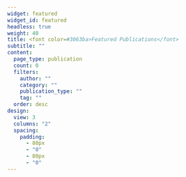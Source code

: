 ```yaml
---
widget: featured
widget_id: featured
headless: true
weight: 40
title: <font color=#3063ba>Featured Publications</font>
subtitle: ""
content:
  page_type: publication
  count: 0
  filters:
    author: ""
    category: ""
    publication_type: ""
    tag: ""
  order: desc
design:
  view: 3
  columns: "2"
  spacing:
    padding:
      - 80px
      - "0"
      - 80px
      - "0"
---
```

